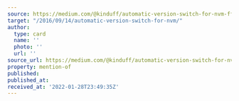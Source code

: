 ```yaml
---
source: https://medium.com/@kinduff/automatic-version-switch-for-nvm-ff9e00ae67f3?source=rss-295f7d15621a------2
target: "/2016/09/14/automatic-version-switch-for-nvm/"
author:
  type: card
  name: ''
  photo: ''
  url: ''
source_url: https://medium.com/@kinduff/automatic-version-switch-for-nvm-ff9e00ae67f3?source=rss-295f7d15621a------2
property: mention-of
published:
published_at:
received_at: '2022-01-28T23:49:35Z'
---
```


